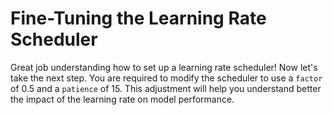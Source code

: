 # Fine-Tuning the Learning Rate Scheduler

Great job understanding how to set up a learning rate scheduler! Now let's take the next step. You are required to modify the scheduler to use a `factor` of 0.5 and a `patience` of 15. This adjustment will help you understand better the impact of the learning rate on model performance.